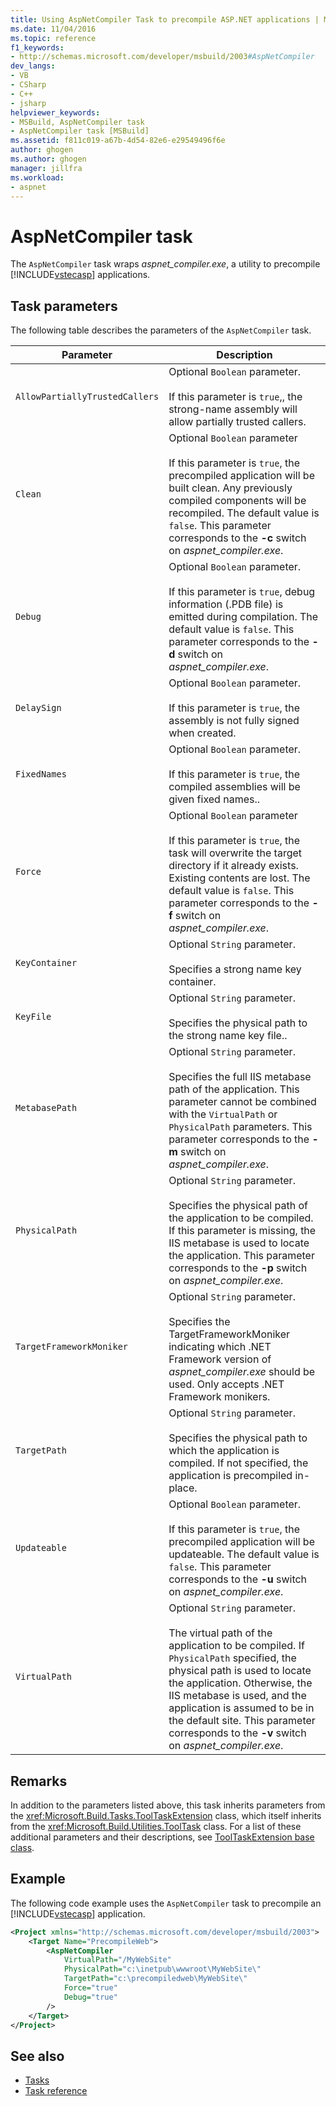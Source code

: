 ```yaml
---
title: Using AspNetCompiler Task to precompile ASP.NET applications | Microsoft Docs
ms.date: 11/04/2016
ms.topic: reference
f1_keywords:
- http://schemas.microsoft.com/developer/msbuild/2003#AspNetCompiler
dev_langs:
- VB
- CSharp
- C++
- jsharp
helpviewer_keywords:
- MSBuild, AspNetCompiler task
- AspNetCompiler task [MSBuild]
ms.assetid: f811c019-a67b-4d54-82e6-e29549496f6e
author: ghogen
ms.author: ghogen
manager: jillfra
ms.workload:
- aspnet
---
```

# AspNetCompiler task
The `AspNetCompiler` task wraps *aspnet_compiler.exe*, a utility to precompile [!INCLUDE[vstecasp](../code-quality/includes/vstecasp_md.md)] applications.

## Task parameters
The following table describes the parameters of the `AspNetCompiler` task.

|Parameter|Description|
|---------------|-----------------|
|`AllowPartiallyTrustedCallers`|Optional `Boolean` parameter.<br /><br /> If this parameter is `true`,, the strong-name assembly will allow partially trusted callers.|
|`Clean`|Optional `Boolean` parameter<br /><br /> If this parameter is `true`, the precompiled application will be built clean. Any previously compiled components will be recompiled. The default value is `false`. This parameter corresponds to the **-c** switch on *aspnet_compiler.exe*.|
|`Debug`|Optional `Boolean` parameter.<br /><br /> If this parameter is `true`, debug information (.PDB file) is emitted during compilation. The default value is `false`. This parameter corresponds to the **-d** switch on *aspnet_compiler.exe*.|
|`DelaySign`|Optional `Boolean` parameter.<br /><br /> If this parameter is `true`, the assembly is not fully signed when created.|
|`FixedNames`|Optional `Boolean` parameter.<br /><br /> If this parameter is `true`, the compiled assemblies will be given fixed names..|
|`Force`|Optional `Boolean` parameter<br /><br /> If this parameter is `true`, the task will overwrite the target directory if it already exists. Existing contents are lost. The default value is `false`. This parameter corresponds to the **-f** switch on *aspnet_compiler.exe*.|
|`KeyContainer`|Optional `String` parameter.<br /><br /> Specifies a strong name key container.|
|`KeyFile`|Optional `String` parameter.<br /><br /> Specifies the physical path to the strong name key file..|
|`MetabasePath`|Optional `String` parameter.<br /><br /> Specifies the full IIS metabase path of the application. This parameter cannot be combined with the `VirtualPath` or `PhysicalPath` parameters. This parameter corresponds to the **-m** switch on *aspnet_compiler.exe*.|
|`PhysicalPath`|Optional `String` parameter.<br /><br /> Specifies the physical path of the application to be compiled. If this parameter is missing, the IIS metabase is used to locate the application. This parameter corresponds to the **-p** switch on *aspnet_compiler.exe*.|
|`TargetFrameworkMoniker`|Optional `String` parameter.<br /><br /> Specifies the TargetFrameworkMoniker indicating which .NET Framework version of *aspnet_compiler.exe* should be used. Only accepts .NET Framework monikers.|
|`TargetPath`|Optional `String` parameter.<br /><br /> Specifies the physical path to which the application is compiled. If not specified, the application is precompiled in-place.|
|`Updateable`|Optional `Boolean` parameter.<br /><br /> If this parameter is `true`, the precompiled application will be updateable.  The default value is `false`. This parameter corresponds to the **-u** switch on *aspnet_compiler.exe*.|
|`VirtualPath`|Optional `String` parameter.<br /><br /> The virtual path of the application to be compiled. If `PhysicalPath` specified, the physical path is used to locate the application. Otherwise, the IIS metabase is used, and the application is assumed to be in the default site. This parameter corresponds to the **-v** switch on *aspnet_compiler.exe*.|

## Remarks
In addition to the parameters listed above, this task inherits parameters from the <xref:Microsoft.Build.Tasks.ToolTaskExtension> class, which itself inherits from the <xref:Microsoft.Build.Utilities.ToolTask> class. For a list of these additional parameters and their descriptions, see [ToolTaskExtension base class](../msbuild/tooltaskextension-base-class.md).

## Example
The following code example uses the `AspNetCompiler` task to precompile an [!INCLUDE[vstecasp](../code-quality/includes/vstecasp_md.md)] application.

```xml
<Project xmlns="http://schemas.microsoft.com/developer/msbuild/2003">
    <Target Name="PrecompileWeb">
        <AspNetCompiler
            VirtualPath="/MyWebSite"
            PhysicalPath="c:\inetpub\wwwroot\MyWebSite\"
            TargetPath="c:\precompiledweb\MyWebSite\"
            Force="true"
            Debug="true"
        />
    </Target>
</Project>
```

## See also
* [Tasks](../msbuild/msbuild-tasks.md)
* [Task reference](../msbuild/msbuild-task-reference.md)
